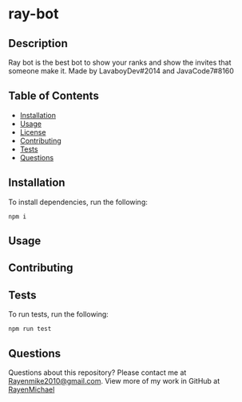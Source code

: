 # ray-bot

## Description

Ray bot is the best bot to show your ranks and show the invites that someone make it. Made by LavaboyDev#2014 and JavaCode7#8160

## Table of Contents

* [Installation](#installation)
* [Usage](#usage)
* [License](#license)
* [Contributing](#contributing)
* [Tests](#tests)
* [Questions](#questions)

## Installation

To install dependencies, run the following:

`
npm i
`

## Usage


## Contributing



## Tests

To run tests, run the following:

`
npm run test
`

## Questions

Questions about this repository? Please contact me at [Rayenmike2010@gmail.com](mailto:Rayenmike2010@gmail.com). View more of my work in GitHub at [RayenMichael](https://github.com/RayenMichael) 


